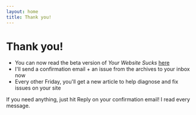 ```yaml
---
layout: home
title: Thank you!
---
```


# Thank you!

- You can now read the beta version of _Your Website Sucks_ [here](https://helpthisbook.com/briandavidhall/your-website-sucks)
- I'll send a confirmation email + an issue from the archives to your inbox now
- Every other Friday, you'll get a new article to help diagnose and fix issues on your site

If you need anything, just hit Reply on your confirmation email! I read every message.
